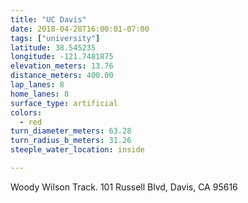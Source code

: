 ```yaml
---
title: "UC Davis"
date: 2018-04-28T16:00:01-07:00
tags: ["university"]
latitude: 38.545235
longitude: -121.7481875
elevation_meters: 13.76
distance_meters: 400.00
lap_lanes: 8
home_lanes: 8
surface_type: artificial
colors: 
  - red
turn_diameter_meters: 63.28
turn_radius_b_meters: 31.26
steeple_water_location: inside

---
```

Woody Wilson Track. 101 Russell Blvd, Davis, CA 95616
<!--more-->
